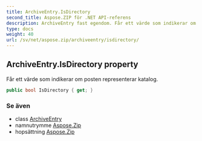```yaml
---
title: ArchiveEntry.IsDirectory
second_title: Aspose.ZIP för .NET API-referens
description: ArchiveEntry fast egendom. Får ett värde som indikerar om posten representerar katalog.
type: docs
weight: 40
url: /sv/net/aspose.zip/archiveentry/isdirectory/
---
```

## ArchiveEntry.IsDirectory property

Får ett värde som indikerar om posten representerar katalog.

```csharp
public bool IsDirectory { get; }
```

### Se även

* class [ArchiveEntry](../)
* namnutrymme [Aspose.Zip](../../archiveentry/)
* hopsättning [Aspose.Zip](../../../)


